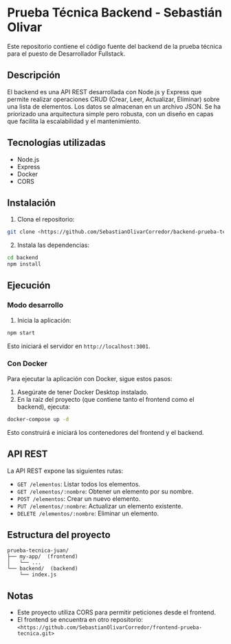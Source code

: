 # Prueba Técnica Backend - Sebastián Olivar

Este repositorio contiene el código fuente del backend de la prueba técnica para el puesto de Desarrollador Fullstack.

## Descripción

El backend es una API REST desarrollada con Node.js y Express que permite realizar operaciones CRUD (Crear, Leer, Actualizar, Eliminar) sobre una lista de elementos. Los datos se almacenan en un archivo JSON.  Se ha priorizado una arquitectura simple pero robusta, con un diseño en capas que facilita la escalabilidad y el mantenimiento.

## Tecnologías utilizadas

* Node.js
* Express
* Docker
* CORS

## Instalación

1. Clona el repositorio:

```bash
git clone <https://github.com/SebastianOlivarCorredor/backend-prueba-tecnica.git>
```

2. Instala las dependencias:

```bash
cd backend
npm install
```

## Ejecución

### Modo desarrollo

1. Inicia la aplicación:

```bash
npm start
```

Esto iniciará el servidor en `http://localhost:3001`.

### Con Docker

Para ejecutar la aplicación con Docker, sigue estos pasos:

1. Asegúrate de tener Docker Desktop instalado.
2. En la raíz del proyecto (que contiene tanto el frontend como el backend), ejecuta:

```bash
docker-compose up -d
```

Esto construirá e iniciará los contenedores del frontend y el backend.


## API REST

La API REST expone las siguientes rutas:

* `GET /elementos`: Listar todos los elementos.
* `GET /elementos/:nombre`: Obtener un elemento por su nombre.
* `POST /elementos`: Crear un nuevo elemento.
* `PUT /elementos/:nombre`: Actualizar un elemento existente.
* `DELETE /elementos/:nombre`: Eliminar un elemento.

## Estructura del proyecto

```
prueba-tecnica-juan/
├── my-app/  (frontend)
│   └── ...
└── backend/  (backend)
    └── index.js  
```

## Notas

* Este proyecto utiliza CORS para permitir peticiones desde el frontend.
* El frontend se encuentra en otro repositorio: `<https://github.com/SebastianOlivarCorredor/frontend-prueba-tecnica.git>`
```
